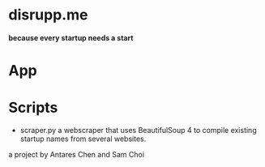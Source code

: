 # disrupp.me
#### because every startup needs a start


# App

# Scripts
- scraper.py
a webscraper that uses BeautifulSoup 4 to compile existing startup names from several websites.


a project by Antares Chen and Sam Choi